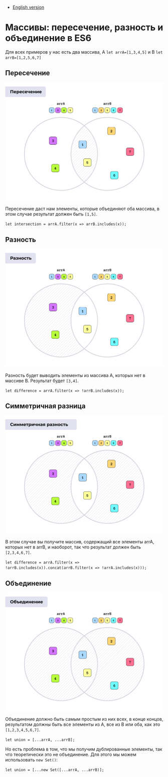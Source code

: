  - [English version](https://github.com/seapp88/es6_array/blob/master/README.md)

# Массивы: пересечение, разность и объединение в ES6

Для всех примеров у нас есть два массива, A `let arrA=[1,3,4,5]` и  B `let arrB=[1,2,5,6,7]`

## Пересечение
![js пересечение](images/intersection_ru.png?raw=true "Пересечение")

Пересечение даст нам элементы, которые объединяют оба массива, в этом случае результат должен быть `[1,5]`.

`let intersection = arrA.filter(x => arrB.includes(x));`

## Разность
![js разность](images/difference_ru.png?raw=true "Разность")

Разность будет выводить элементы из массива A, которых нет в массиве B. Результат будет `[3,4]`.

`let difference = arrA.filter(x => !arrB.includes(x));`

## Симметричная разница
![js симметричная разность](images/s_difference_ru.png?raw=true "Симметричная разность")

В этом случае вы получите массив, содержащий все элементы arrA, которых нет в arrB, и наоборот, так что результат должен быть `[2,3,4,6,7]`.

`let difference = arrA.filter(x => !arrB.includes(x)).concat(arrB.filter(x => !arrA.includes(x)));`

## Объединение
![js объединение](images/union_ru.png?raw=true "Объединение")

Объединение должно быть самым простым из них всех, в конце концов, результатом должны быть все элементы из A, все из B или оба, как это `[1,2,3,4,5,6,7]`.

`let union = [...arrA, ...arrB];`

Но есть проблема в том, что мы получим дублированные элементы, так что теоретически это не объединение. Для этого мы можем использовать `new Set()`:

`let union = [...new Set([...arrA, ...arrB)];`
